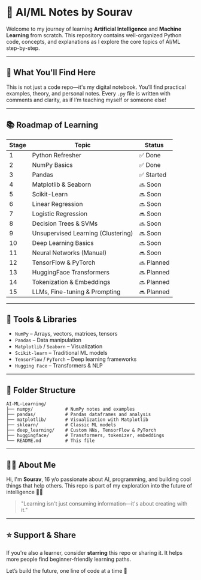 # 🤖 AI/ML Notes by Sourav

Welcome to my journey of learning **Artificial Intelligence** and **Machine Learning** from scratch. This repository contains well-organized Python code, concepts, and explanations as I explore the core topics of AI/ML step-by-step.

---

## 🧠 What You'll Find Here

This is not just a code repo—it's my digital notebook. You’ll find practical examples, theory, and personal notes. Every `.py` file is written with comments and clarity, as if I’m teaching myself or someone else!

---

## 📚 Roadmap of Learning

| Stage | Topic                              | Status     |
| ----- | ---------------------------------- | ---------- |
| 1     | Python Refresher                   | ✅ Done    |
| 2     | NumPy Basics                       | ✅ Done    |
| 3     | Pandas                             | ✅ Started |
| 4     | Matplotlib & Seaborn               | 🔜 Soon    |
| 5     | Scikit-Learn                       | 🔜 Soon    |
| 6     | Linear Regression                  | 🔜 Soon    |
| 7     | Logistic Regression                | 🔜 Soon    |
| 8     | Decision Trees & SVMs              | 🔜 Soon    |
| 9     | Unsupervised Learning (Clustering) | 🔜 Soon    |
| 10    | Deep Learning Basics               | 🔜 Soon    |
| 11    | Neural Networks (Manual)           | 🔜 Soon    |
| 12    | TensorFlow & PyTorch               | 🔜 Planned |
| 13    | HuggingFace Transformers           | 🔜 Planned |
| 14    | Tokenization & Embeddings          | 🔜 Planned |
| 15    | LLMs, Fine-tuning & Prompting      | 🔜 Planned |

---

## 🧰 Tools & Libraries

* `NumPy` – Arrays, vectors, matrices, tensors
* `Pandas` – Data manipulation
* `Matplotlib` / `Seaborn` – Visualization
* `Scikit-learn` – Traditional ML models
* `TensorFlow` / `PyTorch` – Deep learning frameworks
* `Hugging Face` – Transformers & NLP

---

## 📂 Folder Structure

```
AI-ML-Learning/
├── numpy/            # NumPy notes and examples
├── pandas/           # Pandas dataframes and analysis
├── matplotlib/       # Visualization with Matplotlib
├── sklearn/          # Classic ML models
├── deep_learning/    # Custom NNs, TensorFlow & PyTorch
├── huggingface/      # Transformers, tokenizer, embeddings
└── README.md         # This file
```

---

## 🧑‍💻 About Me

Hi, I'm **Sourav**, 16 y/o passionate about AI, programming, and building cool things that help others. This repo is part of my exploration into the future of intelligence 🤖✨

> "Learning isn't just consuming information—it's about creating with it."

---

## ⭐️ Support & Share

If you're also a learner, consider **starring** this repo or sharing it. It helps more people find beginner-friendly learning paths.

Let’s build the future, one line of code at a time 🚀
